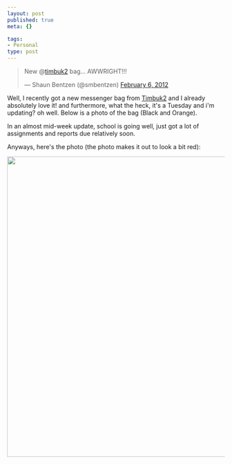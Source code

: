 ```yaml
--- 
layout: post
published: true
meta: {}

tags: 
- Personal
type: post
---
```


<blockquote class="twitter-tweet"><p>New @<a href="https://twitter.com/timbuk2">timbuk2</a> bag… AWWRIGHT!!!</p>&mdash; Shaun Bentzen (@smbentzen) <a href="https://twitter.com/smbentzen/status/166669637407354880" data-datetime="2012-02-06T23:48:32+00:00">February 6, 2012</a></blockquote>

Well, I recently got a new messenger bag from [Timbuk2](http://timbuk2.com) and I already absolutely love it! and furthermore, what the heck, it's a Tuesday and i'm updating? oh well. Below is a photo of the bag (Black and Orange).

In an almost mid-week update, school is going well, just got a lot of assignments and reports due relatively soon.

Anyways, here's the photo (the photo makes it out to look a bit red):

<img src="http://dl.dropbox.com/u/15585118/Blog%20Photos/timbuk2.jpg" style="width:940px;height:696px;"/>